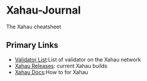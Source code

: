 # Xahau-Journal
The Xahau cheatsheet

## Primary Links
- [Validator List](https://xahauexplorer.com/validators):List of validator on the Xahau network
- [Xahau Releases](https://build.xahau.tech/): current Xahau builds
- [Xahau Docs](https://docs.xahau.network/):How to for Xahau
